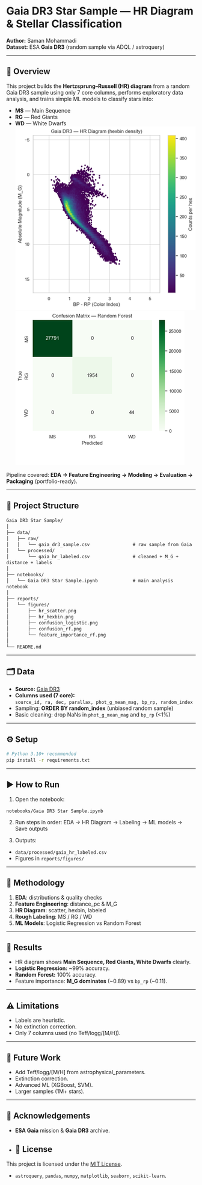 # Gaia DR3 Star Sample — HR Diagram & Stellar Classification

**Author:** Saman Mohammadi  
**Dataset:** ESA **Gaia DR3** (random sample via ADQL / astroquery)  

---

## 📌 Overview

This project builds the **Hertzsprung–Russell (HR) diagram** from a random Gaia DR3 sample using only 7 core columns, performs exploratory data analysis, and trains simple ML models to classify stars into:

- **MS** — Main Sequence  
- **RG** — Red Giants  
- **WD** — White Dwarfs  
![HR Diagram](reports/figures/hr_scatter.png)
![RF Confusion Matrix](reports/figures/confusion_rf.png)

Pipeline covered: **EDA → Feature Engineering → Modeling → Evaluation → Packaging** (portfolio-ready).

---

## 📂 Project Structure

```
Gaia DR3 Star Sample/
│
├── data/
│   ├── raw/
│   │   └── gaia_dr3_sample.csv                # raw sample from Gaia
│   └── processed/
│       └── gaia_hr_labeled.csv                # cleaned + M_G + distance + labels
│
├── notebooks/
│   └── Gaia DR3 Star Sample.ipynb             # main analysis notebook
│
├── reports/
│   └── figures/
│       ├── hr_scatter.png
│       ├── hr_hexbin.png
│       ├── confusion_logistic.png
│       ├── confusion_rf.png
│       └── feature_importance_rf.png
│
└── README.md
```

---

## 🗂 Data

- **Source:** [Gaia DR3](https://gea.esac.esa.int/archive/)  
- **Columns used (7 core):**  
  `source_id, ra, dec, parallax, phot_g_mean_mag, bp_rp, random_index`  
- Sampling: **ORDER BY random_index** (unbiased random sample)  
- Basic cleaning: drop NaNs in `phot_g_mean_mag` and `bp_rp` (<1%)

---

## ⚙️ Setup

```bash
# Python 3.10+ recommended
pip install -r requirements.txt
```

---

## ▶️ How to Run

1) Open the notebook:  
```
notebooks/Gaia DR3 Star Sample.ipynb
```

2) Run steps in order: EDA → HR Diagram → Labeling → ML models → Save outputs

3) Outputs:
- `data/processed/gaia_hr_labeled.csv`  
- Figures in `reports/figures/`

---

## 🔬 Methodology

1. **EDA**: distributions & quality checks  
2. **Feature Engineering**: distance_pc & M_G  
3. **HR Diagram**: scatter, hexbin, labeled  
4. **Rough Labeling**: MS / RG / WD  
5. **ML Models**: Logistic Regression vs Random Forest  

---

## 🏁 Results

- HR diagram shows **Main Sequence, Red Giants, White Dwarfs** clearly.  
- **Logistic Regression:** ~99% accuracy.  
- **Random Forest:** 100% accuracy.  
- Feature importance: **M_G dominates** (~0.89) vs `bp_rp` (~0.11).

---

## ⚠️ Limitations

- Labels are heuristic.  
- No extinction correction.  
- Only 7 columns used (no Teff/logg/[M/H]).

---

## 🚀 Future Work

- Add Teff/logg/[M/H] from astrophysical_parameters.  
- Extinction correction.  
- Advanced ML (XGBoost, SVM).  
- Larger samples (1M+ stars).

---

## 🙏 Acknowledgements

- **ESA Gaia** mission & **Gaia DR3** archive.
- ## 📜 License

This project is licensed under the [MIT License](LICENSE).

- `astroquery`, `pandas`, `numpy`, `matplotlib`, `seaborn`, `scikit-learn`.
